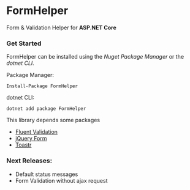 # FormHelper
Form &amp; Validation Helper for **ASP.NET Core**

### Get Started

FormHelper can be installed using the *Nuget Package Manager* or the *dotnet CLI*.

Package Manager:
```
Install-Package FormHelper
```

dotnet CLI:
```
dotnet add package FormHelper
```

This library depends some packages
- [Fluent Validation](https://github.com/JeremySkinner/FluentValidation)
- [jQuery Form](https://github.com/jquery-form/form)
- [Toastr](https://github.com/CodeSeven/toastr)


### Next Releases:
- Default status messages
- Form Validation without ajax request
